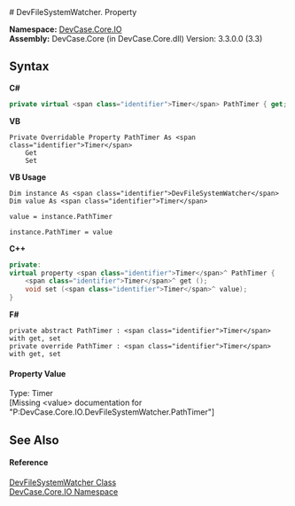 ﻿<document xmlns:msxsl="urn:schemas-microsoft-com:xslt" xmlns:ddue="http://ddue.schemas.microsoft.com/authoring/2003/5" xmlns:xlink="http://www.w3.org/1999/xlink">
<file name="P_DevCase_Core_IO_DevFileSystemWatcher_PathTimer" />
# DevFileSystemWatcher. Property <span id="PageHeader"> </span>
 

**Namespace:** <a href="N_DevCase_Core_IO">DevCase.Core.IO</a><br />**Assembly:** DevCase.Core (in DevCase.Core.dll) Version: 3.3.0.0 (3.3)

## Syntax

**C#**<br />
``` C#
private virtual <span class="identifier">Timer</span> PathTimer { get; set; }
```

**VB**<br />
``` VB
Private Overridable Property PathTimer As <span class="identifier">Timer</span>
	Get
	Set
```

**VB Usage**<br />
``` VB Usage
Dim instance As <span class="identifier">DevFileSystemWatcher</span>
Dim value As <span class="identifier">Timer</span>

value = instance.PathTimer

instance.PathTimer = value
```

**C++**<br />
``` C++
private:
virtual property <span class="identifier">Timer</span>^ PathTimer {
	<span class="identifier">Timer</span>^ get ();
	void set (<span class="identifier">Timer</span>^ value);
}
```

**F#**<br />
``` F#
private abstract PathTimer : <span class="identifier">Timer</span> with get, set
private override PathTimer : <span class="identifier">Timer</span> with get, set
```


#### Property Value
Type: <span class="nolink">Timer</span><br />\[Missing &lt;value&gt; documentation for "P:DevCase.Core.IO.DevFileSystemWatcher.PathTimer"\]

## See Also<span id="seeAlsoSection"> </span>


#### Reference
<a href="T_DevCase_Core_IO_DevFileSystemWatcher">DevFileSystemWatcher Class</a><br /><a href="N_DevCase_Core_IO">DevCase.Core.IO Namespace</a><br /></document>